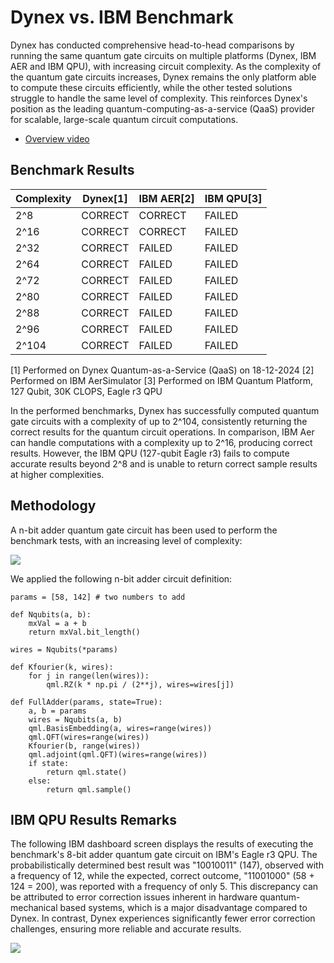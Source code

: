 # Dynex vs. IBM Benchmark

Dynex has conducted comprehensive head-to-head comparisons by running the same quantum gate circuits on multiple platforms (Dynex, IBM AER and IBM QPU), with increasing circuit complexity. As the complexity of the quantum gate circuits increases, Dynex remains the only platform able to compute these circuits efficiently, while the other tested solutions struggle to handle the same level of complexity. This reinforces Dynex's position as the leading quantum-computing-as-a-service (QaaS) provider for scalable, large-scale quantum circuit computations.

- [Overview video](https://youtu.be/npyaB4hl4zc)

## Benchmark Results

| Complexity    |     Dynex[1]  |    IBM AER[2] |    IBM QPU[3] |      
| ------------- | ------------- | ------------- | ------------- |
| 2^8           | CORRECT       | CORRECT       | FAILED        |
| 2^16          | CORRECT       | CORRECT       | FAILED        |
| 2^32          | CORRECT       | FAILED        | FAILED        |
| 2^64          | CORRECT       | FAILED        | FAILED        |
| 2^72          | CORRECT       | FAILED        | FAILED        |
| 2^80          | CORRECT       | FAILED        | FAILED        |
| 2^88          | CORRECT       | FAILED        | FAILED        |
| 2^96          | CORRECT       | FAILED        | FAILED        |
| 2^104         | CORRECT       | FAILED        | FAILED        |

[1] Performed on Dynex Quantum-as-a-Service (QaaS) on 18-12-2024
[2] Performed on IBM AerSimulator
[3] Performed on IBM Quantum Platform, 127 Qubit, 30K CLOPS, Eagle r3 QPU

In the performed benchmarks, Dynex has successfully computed quantum gate circuits with a complexity of up to 2^104, consistently returning the correct results for the quantum circuit operations. In comparison, IBM Aer can handle computations with a complexity up to 2^16, producing correct results. However, the IBM QPU (127-qubit Eagle r3) fails to compute accurate results beyond 2^8 and is unable to return correct sample results at higher complexities.

## Methodology

A n-bit adder quantum gate circuit has been used to perform the benchmark tests, with an increasing level of complexity:

![](https://github.com/dynexcoin/DynexSDK/blob/main/circuit_scaling_benchmark/circuits.png)

We applied the following n-bit adder circuit definition:

```
params = [58, 142] # two numbers to add

def Nqubits(a, b):
    mxVal = a + b
    return mxVal.bit_length()

wires = Nqubits(*params)

def Kfourier(k, wires):
    for j in range(len(wires)):
        qml.RZ(k * np.pi / (2**j), wires=wires[j])

def FullAdder(params, state=True):
    a, b = params
    wires = Nqubits(a, b)
    qml.BasisEmbedding(a, wires=range(wires))
    qml.QFT(wires=range(wires))
    Kfourier(b, range(wires))
    qml.adjoint(qml.QFT)(wires=range(wires))
    if state:
        return qml.state()
    else:
        return qml.sample()
```

## IBM QPU Results Remarks

The following IBM dashboard screen displays the results of executing the benchmark's 8-bit adder quantum gate circuit on IBM's Eagle r3 QPU. The probabilistically determined best result was "10010011" (147), observed with a frequency of 12, while the expected, correct outcome, "11001000" (58 + 124 = 200), was reported with a frequency of only 5. This discrepancy can be attributed to error correction issues inherent in hardware quantum-mechanical based systems, which is a major disadvantage compared to Dynex. In contrast, Dynex experiences significantly fewer error correction challenges, ensuring more reliable and accurate results.

![](https://github.com/dynexcoin/DynexSDK/blob/main/circuit_scaling_benchmark/ibm_qpu_8bit.png)

